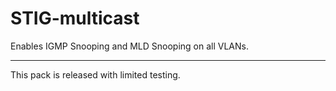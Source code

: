 # STIG-multicast

Enables IGMP Snooping and MLD Snooping on all VLANs.
  
---
  
This pack is released with limited testing.
